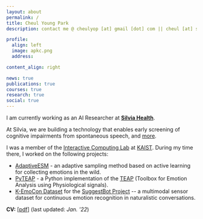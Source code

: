 ```yaml
---
layout: about
permalink: /
title: Cheul Young Park
description: contact me @ cheulyop [at] gmail [dot] com || cheul [at] silviahealth [dot] com

profile:
  align: left
  image: apkc.png
  address:

content_align: right

news: true
publications: true
courses: true
research: true
social: true
---
```


I am currently working as an AI Researcher at **[Silvia Health](https://silvia.io)**.

At Silvia, we are building a technology that enables early screening of cognitive impairments from spontaneous speech, and [more](https://play.google.com/store/apps/details?id=io.silvia).

I was a member of the [Interactive Computing Lab](http://ic.kaist.ac.kr/wiki/wiki.cgi?Main) at [KAIST](https://www.kaist.ac.kr/en/). During my time there, I worked on the following projects:
* [AdaptiveESM](https://github.com/cheulyop/AdaptiveESM) - an adaptive sampling method based on active learning for collecting emotions in the wild.
* [PyTEAP](https://github.com/cheulyop/PyTEAP) - a Python implementation of the [TEAP](https://github.com/Gijom/TEAP) (Toolbox for Emotion Analysis using Physiological signals).
* [K-EmoCon Dataset](https://doi.org/10.5281/zenodo.3762961) for the [SuggestBot Project](https://suggestbot.github.io/) -- a multimodal sensor dataset for continuous emotion recognition in naturalistic conversations.

**CV:**
[<a class="page-link" href="{{ '/assets/pdf/cv-jan22.pdf' | prepend: site.baseurl | prepend: site.url }}">pdf</a>] (last updated: *Jan. '22*)

